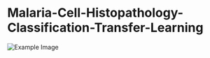 # Malaria-Cell-Histopathology-Classification-Transfer-Learning



![Example Image]('https://github.com/Towet-Tum/Malaria-Cell-Histopathology-Classification-Transfer-Learning/blob/main/generated_malaria.png')
